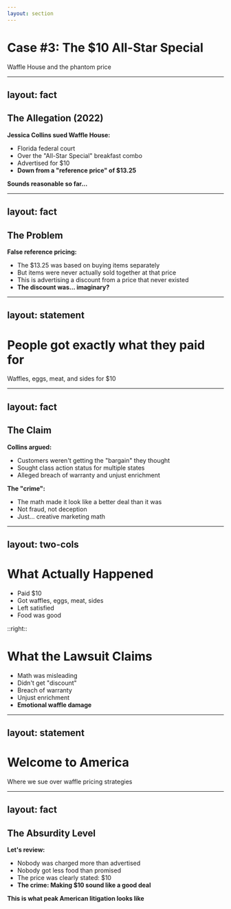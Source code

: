 ```yaml
---
layout: section
---
```

# Case #3: The $10 All-Star Special
Waffle House and the phantom price

---
layout: fact
---
## The Allegation (2022)

**Jessica Collins sued Waffle House:**
- Florida federal court
- Over the "All-Star Special" breakfast combo
- Advertised for $10
- **Down from a "reference price" of $13.25**

**Sounds reasonable so far...**

---
layout: fact
---
## The Problem

**False reference pricing:**
- The $13.25 was based on buying items separately
- But items were never actually sold together at that price
- This is advertising a discount from a price that never existed
- **The discount was... imaginary?**

---
layout: statement
---
# People got exactly what they paid for

Waffles, eggs, meat, and sides for $10

---
layout: fact
---
## The Claim

**Collins argued:**
- Customers weren't getting the "bargain" they thought
- Sought class action status for multiple states
- Alleged breach of warranty and unjust enrichment

**The "crime":**
- The math made it look like a better deal than it was
- Not fraud, not deception
- Just... creative marketing math

---
layout: two-cols
---

# What Actually Happened

- Paid $10
- Got waffles, eggs, meat, sides
- Left satisfied
- Food was good

::right::

# What the Lawsuit Claims

- Math was misleading
- Didn't get "discount"
- Breach of warranty
- Unjust enrichment
- **Emotional waffle damage**

---
layout: statement
---
# Welcome to America

Where we sue over waffle pricing strategies

---
layout: fact
---
## The Absurdity Level

**Let's review:**
- Nobody was charged more than advertised
- Nobody got less food than promised
- The price was clearly stated: $10
- **The crime: Making $10 sound like a good deal**

**This is what peak American litigation looks like**
